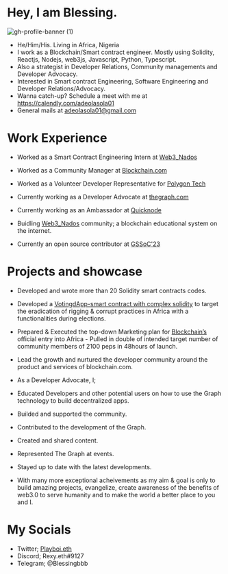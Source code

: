 
# Hey, I am Blessing.
![gh-profile-banner (1)](https://github.com/blessingblockchain/blessingblockchain/assets/105569585/d9857b2f-da95-4315-8325-b7a84b29e202)

- He/Him/His. Living in Africa, Nigeria
- I work as a Blockchain/Smart contract engineer. Mostly using Solidity, Reactjs, Nodejs, web3js, Javascript, Python, Typescript.
- Also a strategist in Developer Relations, Community managements and Developer Advocacy.
- Interested in Smart contract Engineering, Software Engineering and Developer Relations/Advocacy. 
- Wanna catch-up? Schedule a meet with me at https://calendly.com/adeolasola01
- General mails at adeolasola01@gmail.com 

# Work Experience 
- Worked as a Smart Contract Engineering Intern at [Web3_Nados](https://twitter.com/Web3_Nados)
- Worked as a Community Manager at [Blockchain.com](https://twitter.com/blockchain)
- Worked as a Volunteer Developer Representative for [Polygon Tech](https://twitter.com/0xPolygon)

- Currently working as a Developer Advocate at [thegraph.com](https://twitter.com/graphprotocol)
- Currently working as an Ambassador at [Quicknode](https://twitter.com/QuickNode) 
- Buidling [Web3_Nados](https://twitter.com/Web3_Nados) community; a blockchain educational system on the internet.
- Currently an open source contributor at [GSSoC'23](https://twitter.com/girlscriptsoc) 

# Projects and showcase
- Developed and wrote more than 20 Solidity smart contracts codes.
- Developed a [VotingdApp-smart contract with complex solidity](https://github.com/blessingblockchain/Voting-Smart-Contract2/blob/main/contracts/VotingContract.sol) to target the eradication of rigging & corrupt practices in Africa with a functionalities during elections.    
- Prepared & Executed the top-down Marketing plan for [Blockchain’s](https://twitter.com/blockchain) official entry into Africa - Pulled in double of intended target number of community members of 2100 peps in 48hours of launch.
- Lead the growth and nurtured the developer community around the product and services of blockchain.com. 
- As a Developer Advocate, I;

- Educated Developers and other potential users on how to use the Graph technology to build decentralized apps.
- Builded and supported the community.
- Contributed to the development of the Graph.
- Created and shared content.
- Represented The Graph at events.
- Stayed up to date with the latest developments.

- With many more exceptional acheivements as my aim & goal is only to build amazing projects, evangelize, create awareness of the benefits of web3.0 to serve humanity and to make the world a better place to you and I. 

# My Socials 
- Twitter; [Playboi.eth](https://t.co/jCTWexA6QF)
- Discord; Rexy.eth#9127
- Telegram; @Blessingbbb
